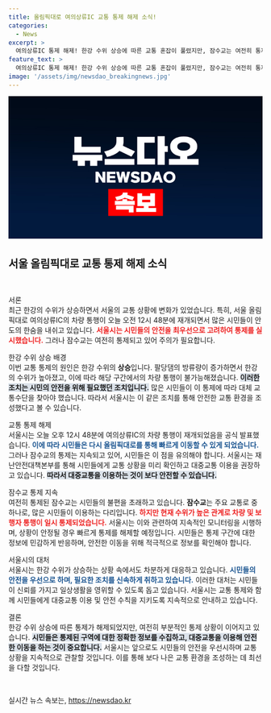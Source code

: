 ```yaml
---
title: 올림픽대로 여의상류IC 교통 통제 해제 소식!
categories:
  - News
excerpt: >
  여의상류IC 통제 해제! 한강 수위 상승에 따른 교통 혼잡이 풀렸지만, 잠수교는 여전히 통제 중. 안전을 위해 대중교통 이용 권장!
feature_text: >
  여의상류IC 통제 해제! 한강 수위 상승에 따른 교통 혼잡이 풀렸지만, 잠수교는 여전히 통제 중. 안전을 위해 대중교통 이용 권장!
image: '/assets/img/newsdao_breakingnews.jpg'
---
```


<p><img src="/assets/img/newsdao_breakingnews.jpg" alt="bookingtag 속보" /></p>

<h2 data-ke-size="size26">서울 올림픽대로 교통 통제 해제 소식</h2>

<p data-ke-size="size16">&nbsp;</p>

<p>서론<br />
최근 한강의 수위가 상승하면서 서울의 교통 상황에 변화가 있었습니다. 특히, 서울 올림픽대로 여의상류IC의 차량 통행이 오늘 오전 12시 48분에 재개되면서 많은 시민들이 안도의 한숨을 내쉬고 있습니다. <b><span style="color: #ee2323;">서울시는 시민들의 안전을 최우선으로 고려하여 통제를 실시했습니다.</span></b> 그러나 잠수교는 여전히 통제되고 있어 주의가 필요합니다.</p>

<p>한강 수위 상승 배경<br />
이번 교통 통제의 원인은 한강 수위의 <b>상승</b>입니다. 팔당댐의 방류량이 증가하면서 한강의 수위가 높아졌고, 이에 따라 해당 구간에서의 차량 통행이 불가능해졌습니다. <b><span style="background-color: #21538527;">이러한 조치는 시민의 안전을 위해 필요했던 조치입니다.</span></b> 많은 시민들이 이 통제에 따라 대체 교통수단을 찾아야 했습니다. 따라서 서울시는 이 같은 조치를 통해 안전한 교통 환경을 조성했다고 볼 수 있습니다.</p>

<p>교통 통제 해제<br />
서울시는 오늘 오후 12시 48분에 여의상류IC의 차량 통행이 재개되었음을 공식 발표했습니다. <b><span style="color: #1a5490;">이에 따라 시민들은 다시 올림픽대로를 통해 빠르게 이동할 수 있게 되었습니다.</span></b> 그러나 잠수교의 통제는 지속되고 있어, 시민들은 이 점을 유의해야 합니다. 서울시는 재난안전대책본부를 통해 시민들에게 교통 상황을 미리 확인하고 대중교통 이용을 권장하고 있습니다. <b><span style="background-color: #21538527;">따라서 대중교통을 이용하는 것이 보다 안전할 수 있습니다.</span></b></p>

<p>잠수교 통제 지속<br />
여전히 통제된 잠수교는 시민들의 불편을 초래하고 있습니다. <b>잠수교</b>는 주요 교통로 중 하나로, 많은 시민들이 이용하는 다리입니다. <b><span style="color: #ee2323;">하지만 현재 수위가 높은 관계로 차량 및 보행자 통행이 일시 통제되었습니다.</span></b> 서울시는 이와 관련하여 지속적인 모니터링을 시행하며, 상황이 안정될 경우 빠르게 통제를 해제할 예정입니다. 시민들은 통제 구간에 대한 정보에 민감하게 반응하며, 안전한 이동을 위해 적극적으로 정보를 확인해야 합니다.</p>

<p>서울시의 대처<br />
서울시는 한강 수위가 상승하는 상황 속에서도 차분하게 대응하고 있습니다. <b><span style="color: #1a5490;">시민들의 안전을 우선으로 하며, 필요한 조치를 신속하게 취하고 있습니다.</span></b> 이러한 대처는 시민들이 신뢰를 가지고 일상생활을 영위할 수 있도록 돕고 있습니다. 서울시는 교통 통제와 함께 시민들에게 대중교통 이용 및 안전 수칙을 지키도록 지속적으로 안내하고 있습니다.</p>

<p>결론<br />
한강 수위 상승에 따른 통제가 해제되었지만, 여전히 부분적인 통제 상황이 이어지고 있습니다. <b><span style="background-color: #21538527;">시민들은 통제된 구역에 대한 정확한 정보를 수집하고, 대중교통을 이용해 안전한 이동을 하는 것이 중요합니다.</span></b> 서울시는 앞으로도 시민들의 안전을 우선시하며 교통 상황을 지속적으로 관찰할 것입니다. 이를 통해 보다 나은 교통 환경을 조성하는 데 최선을 다할 것입니다. </p>

<p data-ke-size="size16">&nbsp;</p>
실시간 뉴스 속보는, <a href="https://newsdao.kr" rel="dofollow">https://newsdao.kr</a>


